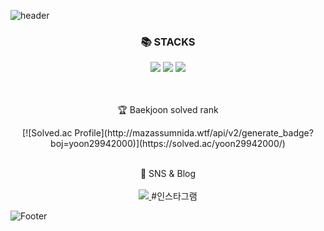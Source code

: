 ![header](https://capsule-render.vercel.app/api?type=transparent&color=auto&height=300&section=header&text=👋Wellcome%20jonghocode&fontSize=70)
<br>

<div align="center">
<h3>📚 STACKS</h3>
<img src="https://img.shields.io/badge/Java-007396?style=flat&logo=Conda-Forge&logoColor=white" />
  <img src="https://img.shields.io/badge/Oracle%20SQL-F80000?style=flat&logo=Oracle&logoColor=white" />
   <img src="https://img.shields.io/badge/python-3776AB?style=for-the-badge&logo=python&logoColor=white">
</div>
<br><br>

<div align=center>
	<p>🏆 Baekjoon solved rank</p>
[![Solved.ac Profile](http://mazassumnida.wtf/api/v2/generate_badge?boj=yoon29942000)](https://solved.ac/yoon29942000/)
</div>
<br>

<div align=center>
	<p>🎨 SNS & Blog
    <br><br>
	<a href="https://whdgh256.tistory.com">
		<img src="https://img.shields.io/badge/Blog-FF9800?style=flat&logo=Blogger&logoColor=white" />
	</a>
    #인스타그램
	<br>
</div>
  

![Footer](https://capsule-render.vercel.app/api?type=waving&color=auto&height=200&section=footer)
